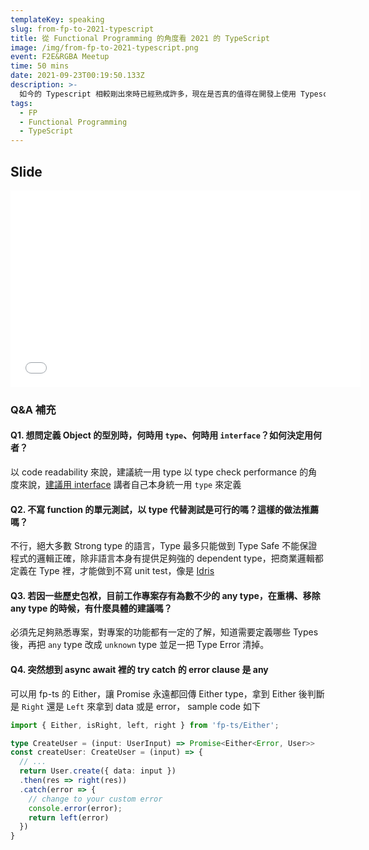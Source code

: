 ```yaml
---
templateKey: speaking
slug: from-fp-to-2021-typescript
title: 從 Functional Programming 的角度看 2021 的 TypeScript
image: /img/from-fp-to-2021-typescript.png
event: F2E&RGBA Meetup
time: 50 mins
date: 2021-09-23T00:19:50.133Z
description: >-
  如今的 Typescript 相較剛出來時已經熟成許多，現在是否真的值得在開發上使用 Typescript？從 Functional Programming 的角度來說 Typescript 有什麼缺陷？使用 Typescript 需要注意哪些問題？使用 Typescript 能帶來什麼優勢？什麼情況下適合導入 Typescript？
tags:
  - FP
  - Functional Programming
  - TypeScript
---
```


## Slide 

<iframe class="speakerdeck-iframe" frameborder="0" title="從 Functional Programming 的角度看 2021 的 TypeScript" width="560" height="315" src="//speakerdeck.com/player/d6cfb56b0cc54d27a29922d8b7969700"   frameborder="0" allow="accelerometer; autoplay; encrypted-media; gyroscope; picture-in-picture" allowfullscreen></iframe>

### Q&A 補充

#### Q1. 想問定義 Object 的型別時，何時用 `type`、何時用 `interface`？如何決定用何者？

以 code readability 來說，建議統一用 type
以 type check performance 的角度來說，[建議用 interface](https://github.com/microsoft/TypeScript/wiki/Performance#preferring-interfaces-over-intersections)
講者自己本身統一用 `type` 來定義

#### Q2. 不寫 function 的單元測試，以 type 代替測試是可行的嗎？這樣的做法推薦嗎？

不行，絕大多數 Strong type 的語言，Type 最多只能做到 Type Safe 不能保證程式的邏輯正確，除非語言本身有提供足夠強的 dependent type，把商業邏輯都定義在 Type 裡，才能做到不寫 unit test，像是 [Idris](https://www.idris-lang.org/)

#### Q3. 若因一些歷史包袱，目前工作專案存有為數不少的 any type，在重構、移除 any type 的時候，有什麼具體的建議嗎？

必須先足夠熟悉專案，對專案的功能都有一定的了解，知道需要定義哪些 Types 後，再把 `any` type 改成 `unknown` type 並足一把 Type Error 清掉。

#### Q4. 突然想到 async await 裡的 try catch 的  error clause 是 any

可以用 fp-ts 的 Either，讓 Promise 永遠都回傳 Either type，拿到 Either 後判斷是 `Right` 還是 `Left` 來拿到 data 或是 error， sample code 如下

```ts
import { Either, isRight, left, right } from 'fp-ts/Either';

type CreateUser = (input: UserInput) => Promise<Either<Error, User>>
const createUser: CreateUser = (input) => {
  // ...
  return User.create({ data: input })
  .then(res => right(res))
  .catch(error => {
    // change to your custom error
    console.error(error);
    return left(error)
  })
}
```